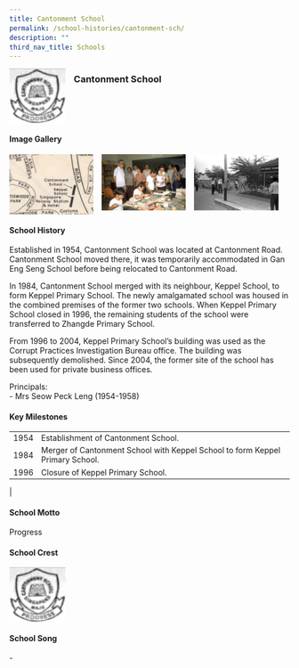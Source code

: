```yaml
---
title: Cantonment School
permalink: /school-histories/cantonment-sch/
description: ""
third_nav_title: Schools
---
```

<img src="/images/cantonmentsch1.png" style="width:20%;margin-right:15px;" align = "left">

### **Cantonment School**

<br clear="left">

#### **Image Gallery**

<p><a href="https://d1yxymztqoj7qn.amplifyapp.com/images/cantonmentsch2.png">  
<img src="/images/cantonmentsch2.png" style="width:30%;margin-right:15px;" align = "left">
</a></p>

<p><a href="https://d1yxymztqoj7qn.amplifyapp.com/images/cantonmentsch3.jpg">  
<img src="/images/cantonmentsch3.jpg" style="width:30%;margin-right:15px;" align = "left">
</a></p>

<p><a href="https://d1yxymztqoj7qn.amplifyapp.com/images/cantonmentsch4.jpg">  
<img src="/images/cantonmentsch4.jpg" style="width:30%;margin-right:15px;" align = "left">
</a></p>

<br clear="left">

#### **School History**
Established in 1954, Cantonment School was located at Cantonment Road. Cantonment School moved there, it was temporarily accommodated in Gan Eng Seng School before being relocated to Cantonment Road.  
  
In 1984, Cantonment School merged with its neighbour, Keppel School, to form Keppel Primary School. The newly amalgamated school was housed in the combined premises of the former two schools. When Keppel Primary School closed in 1996, the remaining students of the school were transferred to Zhangde Primary School.   
  
From 1996 to 2004, Keppel Primary School’s building was used as the Corrupt Practices Investigation Bureau office. The building was subsequently demolished. Since 2004, the former site of the school has been used for private business offices.

Principals:<br>
\- Mrs Seow Peck Leng (1954-1958)

#### **Key Milestones**

|  |  |
|:---:|---|
| 1954 | Establishment of Cantonment School. |
| 1984 | Merger of Cantonment School with Keppel School to form Keppel Primary School. |
| 1996 | Closure of Keppel Primary School. |
|

#### **School Motto**
Progress

#### **School Crest**
<img src="/images/cantonmentsch1.png" style="width:20%;margin-right:15px;" align = "left">

<br clear="left">

#### **School Song**
\-